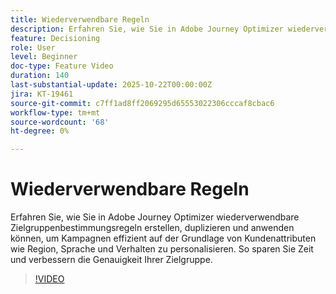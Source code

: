 ```yaml
---
title: Wiederverwendbare Regeln
description: Erfahren Sie, wie Sie in Adobe Journey Optimizer wiederverwendbare Zielgruppenbestimmungsregeln erstellen, duplizieren und anwenden können, um Kampagnen effizient auf der Grundlage von Kundenattributen wie Region, Sprache und Verhalten zu personalisieren. So sparen Sie Zeit und verbessern die Genauigkeit Ihrer Zielgruppe.
feature: Decisioning
role: User
level: Beginner
doc-type: Feature Video
duration: 140
last-substantial-update: 2025-10-22T00:00:00Z
jira: KT-19461
source-git-commit: c7ff1ad8ff2069295d65553022306cccaf8cbac6
workflow-type: tm+mt
source-wordcount: '68'
ht-degree: 0%

---
```



# Wiederverwendbare Regeln

Erfahren Sie, wie Sie in Adobe Journey Optimizer wiederverwendbare Zielgruppenbestimmungsregeln erstellen, duplizieren und anwenden können, um Kampagnen effizient auf der Grundlage von Kundenattributen wie Region, Sprache und Verhalten zu personalisieren. So sparen Sie Zeit und verbessern die Genauigkeit Ihrer Zielgruppe.

>[!VIDEO](https://video.tv.adobe.com/v/3476127/?learn=on&enablevpops)
